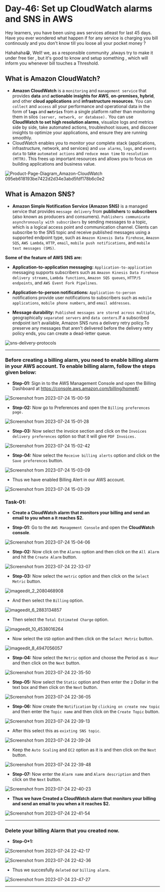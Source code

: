 # Day-46: Set up CloudWatch alarms and SNS in AWS

Hey learners, you have been using aws services atleast for last 45 days. Have you ever wondered what happen if for any service is charging you bill continously and you don't know till you loose all your pocket money ?

Hahahaha😁, Well! we, as a responsible community ,always try to make it under free tier , but it's good to know and setup something , which will inform you whenever bill touches a Threshold.

## What is Amazon CloudWatch?

- **Amazon CloudWatch** is a `monitoring` and `management service` that provides **data** and **actionable insights for AWS**, **on-premises, hybrid**, and other **cloud applications** and **infrastructure resources**. You can `collect` and `access` all your performance and operational data in the form of **`logs`** and **`metrics`** from a single platform rather than monitoring them in silos `(server, network, or database).` You can use **CloudWatch to set high resolution alarms**, visualize logs and metrics side by side, take automated actions, troubleshoot issues, and discover insights to optimize your applications, and ensure they are running smoothly.
- CloudWatch enables you to monitor your complete stack (applications, infrastructure, network, and services) and `use alarms`, `logs`, and `events data` to take `automated actions` and `reduce mean time` to `resolution (MTTR)`. This frees up important resources and allows you to focus on building applications and business value.

![Product-Page-Diagram_Amazon-CloudWatch 095eb618193be7422d2d34e3abd5fdf178b6c0e2](https://github.com/Rohit312001/GitDemo/assets/76991475/ee269c12-82b8-4cdb-bb3b-5c95230665f6)

## What is Amazon SNS?

- **Amazon Simple Notification Service (Amazon SNS)** is a managed service that provides `message delivery` from **publishers** to **subscribers** (also known as producers and consumers). `Publishers communicate asynchronously with subscribers` by sending messages to a topic, which is a logical access point and communication channel. Clients can subscribe to the SNS topic and receive published messages using a supported endpoint type, such as `Amazon Kinesis Data Firehose`, `Amazon SQS`, `AWS Lambda`, `HTTP`, `email`, `mobile push notifications`, and `mobile text messages (SMS)`.

**Some of the feature of AWS SNS are:**

- **Application-to-application messaging:** `Application-to-application` messaging supports subscribers such as `Amazon Kinesis Data Firehose` `delivery streams`, `Lambda functions`, `Amazon SQS queues`, `HTTP/S endpoints`, and `AWS Event Fork Pipelines`.

- **Application-to-person notifications:** `Application-to-person` notifications provide user notifications to subscribers such as `mobile applications`, `mobile phone numbers`, and `email addresses`.

- **Message durability:** `Published messages are stored across multiple`, geographically `separated servers` and `data centers`.If a subscribed endpoint isn't available, Amazon SNS runs a delivery retry policy.To preserve any messages that aren't delivered before the delivery retry policy ends, you can create a dead-letter queue.

![sns-delivery-protocols](https://github.com/Rohit312001/GitDemo/assets/76991475/a5c9d1de-f06b-496f-9370-e1c5f76e0421)

---

### Before creating a billing alarm, you need to enable billing alarm in your AWS account. To enable billing alarm, follow the steps given below:

- **Step-01:** Sign in to the AWS Management Console and open the Billing Dashboard at https://console.aws.amazon.com/billing/home#/.

![Screenshot from 2023-07-24 15-00-59](https://github.com/Rohit312001/GitDemo/assets/76991475/8dacebd0-1743-40ac-84bb-229b8ea7c8ca)

- **Step-02:** Now go to Preferences and open the `Billing preferences page.`

![Screenshot from 2023-07-24 15-01-28](https://github.com/Rohit312001/GitDemo/assets/76991475/7c5b7cf9-5ca7-46a0-92ad-1bb44d688636)

- **Step-03:** Now select the invoice section and click on the `Invoices delivery preferences` option so that it will give `PDF Invoices.`

![Screenshot from 2023-07-24 15-02-42](https://github.com/Rohit312001/GitDemo/assets/76991475/cb5d327a-91ea-458a-a26a-513cb317e6e6)

- **Step-04:** Now select the `Receive billing alerts` option and click on the `Save preferences` button.

![Screenshot from 2023-07-24 15-03-09](https://github.com/Rohit312001/GitDemo/assets/76991475/4370f588-7a1b-4cac-97be-643597a11e19)

- Thus we have enabled Billing Alert in our AWS account.

![Screenshot from 2023-07-24 15-03-29](https://github.com/Rohit312001/GitDemo/assets/76991475/915b7e88-5ca7-4d6e-8da0-513e47184abd)

### Task-01:

- **Create a CloudWatch alarm that monitors your billing and send an email to you when a it reaches $2.**

- **Step-01:** Go to the `AWS Management Console` and open the **CloudWatch console**.

![Screenshot from 2023-07-24 15-04-06](https://github.com/Rohit312001/GitDemo/assets/76991475/38228b4e-7bbf-4453-9f81-97488ce2ffe4)

- **Step-02:** Now click on the `Alarms` option and then click on the `All Alarm` and hit the `Create Alarm` button.

![Screenshot from 2023-07-24 22-33-07](https://github.com/Rohit312001/GitDemo/assets/76991475/bcfb867d-571e-419c-9cfd-7a0ab30944fc)

- **Step-03:** Now select the `metric` option and then click on the `Select Metric` button.

![imageedit_2_2080468908](https://github.com/Rohit312001/GitDemo/assets/76991475/a3e9e5b5-6515-49c5-910e-bf982f4d8fd2)

- And then select the `Billing` option.

![imageedit_6_2883134857](https://github.com/Rohit312001/GitDemo/assets/76991475/84650ddd-5cd5-4fb7-bf3e-271b022e0e3b)

- Then select the `Total Estimated Charge` option.

![imageedit_10_4538016264](https://github.com/Rohit312001/GitDemo/assets/76991475/805a093c-d1bd-4125-aebb-62a914d761d9)

- Now select the `USD` option and then click on the `Select Metric` button.

![imageedit_8_4947056057](https://github.com/Rohit312001/GitDemo/assets/76991475/b4c19565-35a9-4e99-b5f2-4bd74c9da4a7)

- **Step-04:** Now select the `Metric` option and choose the Period as `6 Hour` and then click on the `Next` button.

![Screenshot from 2023-07-24 22-35-50](https://github.com/Rohit312001/GitDemo/assets/76991475/ee0b8c59-c10d-4063-abae-3974b4315ae5)

- **Step-05:** Now select the `Static` option and then enter the `2` Dollar in the text box and then click on the `Next` button.

![Screenshot from 2023-07-24 22-36-05](https://github.com/Rohit312001/GitDemo/assets/76991475/bf9278eb-d6c3-4a18-b321-97bc88bc37c2)

- **Step-06:** Now create the `Notification` by `clicking on create new topic` and then enter the `Topic name` and then click on the `Create Topic` button.

![Screenshot from 2023-07-24 22-39-13](https://github.com/Rohit312001/GitDemo/assets/76991475/942f097d-1cb9-47ee-96d3-af969cdcc9b3)

- After this select this as `exixting SNS topic`.

![Screenshot from 2023-07-24 22-39-24](https://github.com/Rohit312001/GitDemo/assets/76991475/123ed452-b60e-4bcd-b4d1-aa668c394f2f)

- Keep the `Auto Scaling` and `EC2` option as it is and then click on the `Next` button.

![Screenshot from 2023-07-24 22-39-48](https://github.com/Rohit312001/GitDemo/assets/76991475/3b37852d-f63b-4df3-93ec-6b47f9a1d114)

- **Step-07:** Now enter the `Alarm name` and `Alarm description` and then click on the `Next` button.

![Screenshot from 2023-07-24 22-40-23](https://github.com/Rohit312001/GitDemo/assets/76991475/36f44cda-7d97-40f9-9c73-4aa35db41056)

- **Thus we have Created a CloudWatch alarm that monitors your billing and send an email to you when a it reaches $2.**

![Screenshot from 2023-07-24 22-41-54](https://github.com/Rohit312001/GitDemo/assets/76991475/d119d641-4b4d-4190-99f4-49c2591c972d)

---

### Delete your billing Alarm that you created now.

- **Step-0\*1:**

![Screenshot from 2023-07-24 22-42-17](https://github.com/Rohit312001/GitDemo/assets/76991475/9a329087-4f94-4128-a82e-5ee62689b302)

![Screenshot from 2023-07-24 22-42-36](https://github.com/Rohit312001/GitDemo/assets/76991475/874a18f9-25b5-4f48-a814-b713a6054bd8)

- Thus we succesfully `deleted` our `billing alarm.`

![Screenshot from 2023-07-24 23-47-27](https://github.com/Rohit312001/GitDemo/assets/76991475/ae5a71cb-c2aa-45d6-942e-0fac82167b26)

---
